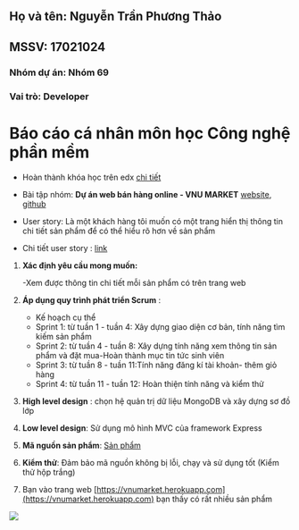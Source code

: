 ## Họ và tên: Nguyễn Trần Phương Thảo
## MSSV: 17021024

### Nhóm dự án: Nhóm 69

### Vai trò: Developer

# Báo cáo cá nhân môn học Công nghệ phần mềm

* Hoàn thành khóa học trên edx [chi tiết](https://github.com/truonganhhoang/INT2208-8-2019/blob/master/NguyenTranPhuongThao/SoftEng1x.jpg)

* Bài tập nhóm: **Dự án web bán hàng online - VNU MARKET** [website](https://vnumarket.herokuapp.com), [github](https://github.com/tranthiensonuet/INT2208-8-2019/tree/master/nhom-69/UETMaket)

* User story: Là một khách hàng tôi muốn có một trang hiển thị thông tin chi tiết sản phẩm để có thể hiểu rõ hơn về sản phẩm

 - Chi tiết user story : [link](https://github.com/truonganhhoang/INT2208-8-2019/issues/139)
 
 1) **Xác định yêu cầu mong muốn:** 
  
     -Xem được thông tin chi tiết mỗi sản phẩm có trên trang web
 
  2. **Áp dụng quy trình phát triển Scrum** : 
     * Kế hoạch cụ thể
      + Sprint 1: từ tuần 1 - tuần 4: Xây dựng giao diện cơ bản, tính năng tìm kiếm sản phẩm
      + Sprint 2: từ tuần 4 - tuần 8: Xây dựng tính năng xem thông tin sản phẩm và đặt mua-Hoàn thành mục tin tức sinh viên
      + Sprint 3: từ tuần 8 - tuần 11:Tính năng đăng kí tài khoản- thêm giỏ hàng
      + Sprint 4: từ tuần 11 - tuần 12: Hoàn thiện tính năng và kiểm thử
     
  3. **High level design** :  chọn hệ quản trị dữ liệu MongoDB và xây dựng sơ đồ lớp 
   4. **Low level design**:  Sử dụng mô hình MVC của framework Express
   5. **Mã nguồn sản phẩm**: [Sản phẩm](https://github.com/tranthiensonuet/INT2208-8-2019/tree/master/nhom-69/UETMaket)
   6. **Kiểm thử**: Đảm bảo mã nguồn không bị lỗi, chạy và sử dụng tốt (Kiểm thử hộp trắng)
 

1. Bạn vào trang web [https://vnumarket.herokuapp.com](https://vnumarket.herokuapp.com) bạn thấy có rất nhiều sản phẩm 
<img src="https://imgur.com/a/ihTjMG7.png">
